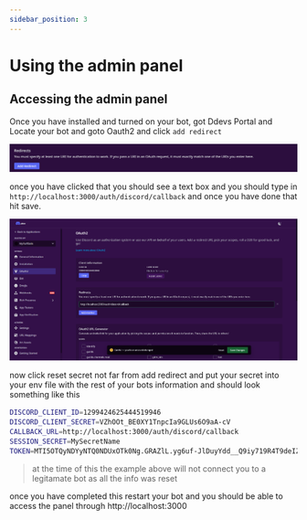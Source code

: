 ```yaml
---
sidebar_position: 3
---
```


# Using the admin panel

## Accessing the admin panel
Once you have installed and turned on your bot, got Ddevs Portal and Locate your bot and goto Oauth2 and click `add redirect`

![redirects](./img/redirects.png)

once you have clicked that you should see a text box and you should type in `http://localhost:3000/auth/discord/callback` and once you have done that hit save.

![Save](./img/save.png)

now click reset secret not far from add redirect and put your secret into your env file with the rest of your bots information and should look something like this

```bash
DISCORD_CLIENT_ID=1299424625444519946
DISCORD_CLIENT_SECRET=VZhOOt_BE0XY1TnpcIa9GLUs6O9aA-cV
CALLBACK_URL=http://localhost:3000/auth/discord/callback
SESSION_SECRET=MySecretName
TOKEN=MTI5OTQyNDYyNTQ0NDUxOTk0Ng.GRAZlL.yg6uf-JlDuyYdd__Q9iy719R4T9deIZzjYLD6E
```

> at the time of this the example above will not connect you to a legitamate bot as all the info was reset

once you have completed this restart your bot and you should be able to access the panel through http://localhost:3000